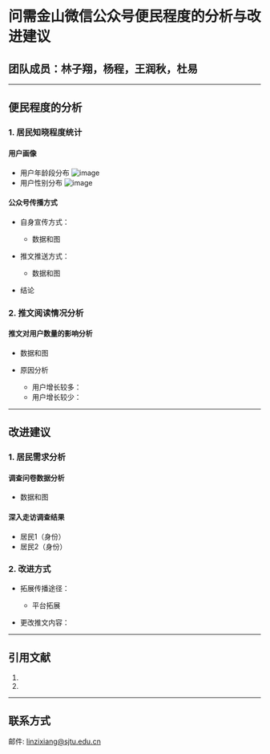 # 问需金山微信公众号便民程度的分析与改进建议
## 团队成员：林子翔，杨程，王润秋，杜易

<hr>

## 便民程度的分析

### 1. 居民知晓程度统计

#### 用户画像
- 用户年龄段分布
![image](https://github.com/Dzsyang/STAT3060J-Website/blob/main/User%20Picture/User%20Age%20Distribution.png)
- 用户性别分布
![image](https://github.com/Dzsyang/STAT3060J-Website/blob/main/User%20Picture/User%20Gender%20Distribution.png)
#### 公众号传播方式
- 自身宣传方式：
  - 数据和图

- 推文推送方式：
  - 数据和图

- 结论

### 2. 推文阅读情况分析

#### 推文对用户数量的影响分析
- 数据和图

- 原因分析
  - 用户增长较多：
  - 用户增长较少：

<hr>

## 改进建议

### 1. 居民需求分析
#### 调查问卷数据分析
- 数据和图

#### 深入走访调查结果
- 居民1（身份）
- 居民2（身份）



### 2. 改进方式
- 拓展传播途径：
  - 平台拓展

- 更改推文内容：

<hr>

## 引用文献
  1. 
  2. 

<hr>

## 联系方式
邮件: linzixiang@sjtu.edu.cn
